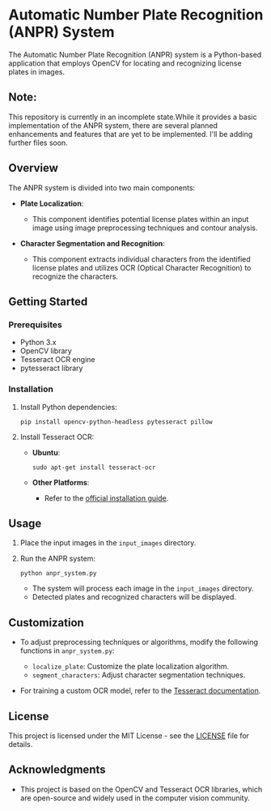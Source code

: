 # Automatic Number Plate Recognition (ANPR) System

The Automatic Number Plate Recognition (ANPR) system is a Python-based application that employs OpenCV for locating and recognizing license plates in images.

## Note:
This repository is currently in an incomplete state.While it provides a basic implementation of the ANPR system, there are several planned enhancements and features that are yet to be implemented.
I'll be adding further files soon.

## Overview

The ANPR system is divided into two main components:

- **Plate Localization**:
   - This component identifies potential license plates within an input image using image preprocessing techniques and contour analysis.

- **Character Segmentation and Recognition**:
   - This component extracts individual characters from the identified license plates and utilizes OCR (Optical Character Recognition) to recognize the characters.

## Getting Started

### Prerequisites

- Python 3.x
- OpenCV library
- Tesseract OCR engine
- pytesseract library

### Installation

1. Install Python dependencies:

    ```
    pip install opencv-python-headless pytesseract pillow
    ```

2. Install Tesseract OCR:

    - **Ubuntu**:

        ```
        sudo apt-get install tesseract-ocr
        ```

    - **Other Platforms**:
        - Refer to the [official installation guide](https://github.com/tesseract-ocr/tesseract).

## Usage

1. Place the input images in the `input_images` directory.

2. Run the ANPR system:

    ```
    python anpr_system.py
    ```

   - The system will process each image in the `input_images` directory.
   - Detected plates and recognized characters will be displayed.

## Customization

- To adjust preprocessing techniques or algorithms, modify the following functions in `anpr_system.py`:

   - `localize_plate`: Customize the plate localization algorithm.
   - `segment_characters`: Adjust character segmentation techniques.

- For training a custom OCR model, refer to the [Tesseract documentation](https://github.com/tesseract-ocr/tesseract).

## License

This project is licensed under the MIT License - see the [LICENSE](LICENSE) file for details.

## Acknowledgments

- This project is based on the OpenCV and Tesseract OCR libraries, which are open-source and widely used in the computer vision community.

